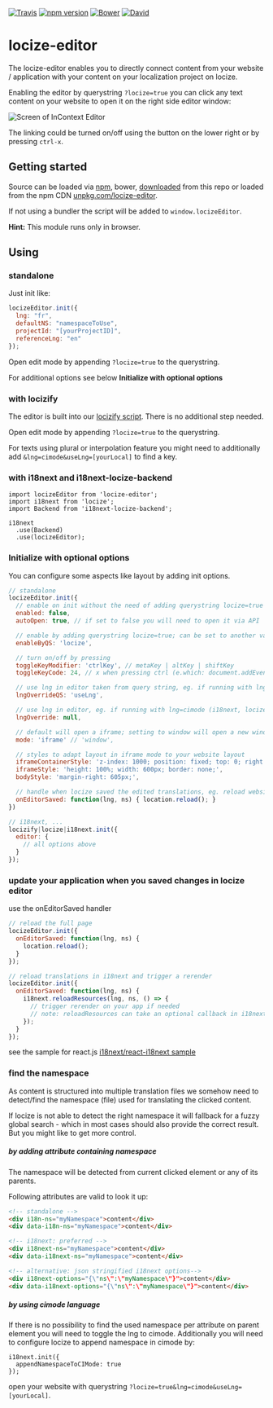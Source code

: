 [![Travis](https://img.shields.io/travis/locize/locize-editor/master.svg?style=flat-square)](https://travis-ci.org/locize/locize-editor)
[![npm version](https://img.shields.io/npm/v/locize-editor.svg?style=flat-square)](https://www.npmjs.com/package/locize-editor)
[![Bower](https://img.shields.io/bower/v/locize-editor.svg)]()
[![David](https://img.shields.io/david/locize/locize-editor.svg?style=flat-square)](https://david-dm.org/locize/locize-editor)

# locize-editor

The locize-editor enables you to directly connect content from your website / application with your content on your localization project on locize.

Enabling the editor by querystring `?locize=true` you can click any text content on your website to open it on the right side editor window:

![](http://docs.locize.com/assets/editor.png "Screen of InContext Editor")

The linking could be turned on/off using the button on the lower right or by pressing `ctrl-x`.

## Getting started

Source can be loaded via [npm](https://www.npmjs.com/package/locize-editor), bower, [downloaded](https://github.com/locize/locize/blob/master/locize.min.js) from this repo or loaded from the npm CDN [unpkg.com/locize-editor](https://unpkg.com/locize-editor/locize-editor.min.js).

If not using a bundler the script will be added to `window.locizeEditor`.

**Hint:** This module runs only in browser.

## Using

### standalone

Just init like:

```js
locizeEditor.init({
  lng: "fr",
  defaultNS: "namespaceToUse",
  projectId: "[yourProjectID]",
  referenceLng: "en"
});
```

Open edit mode by appending `?locize=true` to the querystring.

For additional options see below **Initialize with optional options**

### with locizify

The editor is built into our [locizify script](https://github.com/locize/locizify). There is no additional step needed.

Open edit mode by appending `?locize=true` to the querystring.

For texts using plural or interpolation feature you might need to additionally add `&lng=cimode&useLng=[yourLocal]` to find a key.

### with i18next and i18next-locize-backend

```
import locizeEditor from 'locize-editor';
import i18next from 'locize';
import Backend from 'i18next-locize-backend';

i18next
  .use(Backend)
  .use(locizeEditor);
```

### Initialize with optional options

You can configure some aspects like layout by adding init options.

```js
// standalone
locizeEditor.init({
  // enable on init without the need of adding querystring locize=true
  enabled: false,
  autoOpen: true, // if set to false you will need to open it via API

  // enable by adding querystring locize=true; can be set to another value or turned off by setting to false
  enableByQS: 'locize',

  // turn on/off by pressing
  toggleKeyModifier: 'ctrlKey', // metaKey | altKey | shiftKey
  toggleKeyCode: 24, // x when pressing ctrl (e.which: document.addEventListener('keypress', (e) => console.warn(e.which, e));

  // use lng in editor taken from query string, eg. if running with lng=cimode (i18next, locize)
  lngOverrideQS: 'useLng',

  // use lng in editor, eg. if running with lng=cimode (i18next, locize)
  lngOverride: null,

  // default will open a iframe; setting to window will open a new window/tab instead
  mode: 'iframe' // 'window',

  // styles to adapt layout in iframe mode to your website layout
  iframeContainerStyle: 'z-index: 1000; position: fixed; top: 0; right: 0; bottom: 0; width: 600px; box-shadow: -3px 0 5px 0 rgba(0,0,0,0.5);',
  iframeStyle: 'height: 100%; width: 600px; border: none;',
  bodyStyle: 'margin-right: 605px;',

  // handle when locize saved the edited translations, eg. reload website
  onEditorSaved: function(lng, ns) { location.reload(); }
})

// i18next, ...
locizify|locize|i18next.init({
  editor: {
    // all options above
  }
});
```

### update your application when you saved changes in locize editor

use the onEditorSaved handler

```js
// reload the full page
locizeEditor.init({
  onEditorSaved: function(lng, ns) {
    location.reload();
  }
});

// reload translations in i18next and trigger a rerender
locizeEditor.init({
  onEditorSaved: function(lng, ns) {
    i18next.reloadResources(lng, ns, () => {
      // trigger rerender on your app if needed
      // note: reloadResources can take an optional callback in i18next@>=11.9.0
    });
  }
});
```

see the sample for react.js [i18next/react-i18next sample](https://github.com/i18next/react-i18next/blob/master/example/locize-example/src/i18n.js#L45)

### find the namespace

As content is structured into multiple translation files we somehow need to detect/find the namespace (file) used for translating the clicked content.

If locize is not able to detect the right namespace it will fallback for a fuzzy global search - which in most cases should also provide the correct result. But you might like to get more control.

##### by adding attribute containing namespace

The namespace will be detected from current clicked element or any of its parents.

Following attributes are valid to look it up:

```html
<!-- standalone -->
<div i18n-ns="myNamespace">content</div>
<div data-i18n-ns="myNamespace">content</div>

<!-- i18next: preferred -->
<div i18next-ns="myNamespace">content</div>
<div data-i18next-ns="myNamespace">content</div>

<!-- alternative: json stringified i18next options-->
<div i18next-options="{\"ns\":\"myNamespace\"}">content</div>
<div data-i18next-options="{\"ns\":\"myNamespace\"}">content</div>
```

##### by using cimode language

If there is no possibility to find the used namespace per attribute on parent element you will need to toggle the lng to cimode. Additionally you will need to configure locize to append namespace in cimode by:

```
i18next.init({
  appendNamespaceToCIMode: true
});
```

open your website with querystring `?locize=true&lng=cimode&useLng=[yourLocal]`.
